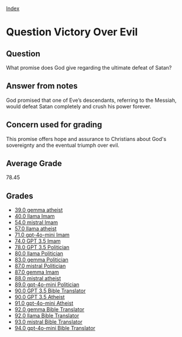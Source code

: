 
[Index](../../index.md)
# Question Victory Over Evil
## Question
What promise does God give regarding the ultimate defeat of Satan?

## Answer from notes
God promised that one of Eve’s descendants, referring to the Messiah, would defeat Satan completely and crush his power forever.

## Concern used for grading
This promise offers hope and assurance to Christians about God's sovereignty and the eventual triumph over evil.

## Average Grade
78.45

## Grades
 * [39.0 gemma atheist](../answers/gemma_atheist/Victory_Over_Evil.md)
 * [40.0 llama Imam](../answers/llama_Imam/Victory_Over_Evil.md)
 * [54.0 mistral Imam](../answers/mistral_Imam/Victory_Over_Evil.md)
 * [57.0 llama atheist](../answers/llama_atheist/Victory_Over_Evil.md)
 * [71.0 gpt-4o-mini Imam](../answers/gpt-4o-mini_Imam/Victory_Over_Evil.md)
 * [74.0 GPT 3.5 Imam](../answers/GPT_3.5_Imam/Victory_Over_Evil.md)
 * [78.0 GPT 3.5 Politician](../answers/GPT_3.5_Politician/Victory_Over_Evil.md)
 * [80.0 llama Politician](../answers/llama_Politician/Victory_Over_Evil.md)
 * [83.0 gemma Politician](../answers/gemma_Politician/Victory_Over_Evil.md)
 * [87.0 mistral Politician](../answers/mistral_Politician/Victory_Over_Evil.md)
 * [87.0 gemma Imam](../answers/gemma_Imam/Victory_Over_Evil.md)
 * [88.0 mistral atheist](../answers/mistral_atheist/Victory_Over_Evil.md)
 * [89.0 gpt-4o-mini Politician](../answers/gpt-4o-mini_Politician/Victory_Over_Evil.md)
 * [90.0 GPT 3.5 Bible Translator](../answers/GPT_3.5_Bible_Translator/Victory_Over_Evil.md)
 * [90.0 GPT 3.5 Atheist](../answers/GPT_3.5_Atheist/Victory_Over_Evil.md)
 * [91.0 gpt-4o-mini Atheist](../answers/gpt-4o-mini_Atheist/Victory_Over_Evil.md)
 * [92.0 gemma Bible Translator](../answers/gemma_Bible_Translator/Victory_Over_Evil.md)
 * [92.0 llama Bible Translator](../answers/llama_Bible_Translator/Victory_Over_Evil.md)
 * [93.0 mistral Bible Translator](../answers/mistral_Bible_Translator/Victory_Over_Evil.md)
 * [94.0 gpt-4o-mini Bible Translator](../answers/gpt-4o-mini_Bible_Translator/Victory_Over_Evil.md)
